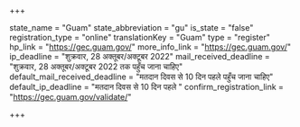 +++

state_name = "Guam"
state_abbreviation = "gu"
is_state = "false"
registration_type = "online"
translationKey = "Guam"
type = "register"
hp_link = "https://gec.guam.gov/"
more_info_link = "https://gec.guam.gov/"
ip_deadline = "शुक्रवार, 28 अक्तूबर/अक्टूबर 2022"
mail_received_deadline = "शुक्रवार, 28 अक्तूबर/अक्टूबर 2022 तक पहुँच जाना चाहिए"
default_mail_received_deadline = "मतदान दिवस से 10 दिन पहले पहुँच जाना चाहिए"
default_ip_deadline = "मतदान दिवस से 10 दिन पहले "
confirm_registration_link = "https://gec.guam.gov/validate/"

+++
